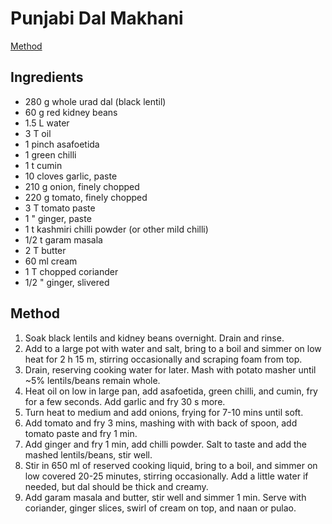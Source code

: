 # Punjabi Dal Makhani
[Method](#Method)

## Ingredients
- 280 g whole urad dal (black lentil)
- 60 g red kidney beans
- 1.5 L water
- 3 T oil
- 1 pinch asafoetida
- 1 green chilli
- 1 t cumin
- 10 cloves garlic, paste
- 210 g onion, finely chopped
- 220 g tomato, finely chopped
- 3 T tomato paste
- 1 " ginger, paste
- 1 t kashmiri chilli powder (or other mild chilli)
- 1/2 t garam masala
- 2 T butter
- 60 ml cream
- 1 T chopped coriander
- 1/2 " ginger, slivered

## Method
1. Soak black lentils and kidney beans overnight. Drain and rinse.
2. Add to a large pot with water and salt, bring to a boil and simmer on low heat for 2 h 15 m, stirring occasionally and scraping foam from top. 
3. Drain, reserving cooking water for later. Mash with potato masher until ~5% lentils/beans remain whole.
4. Heat oil on low in large pan, add asafoetida, green chilli, and cumin, fry for a few seconds. Add garlic and fry 30 s more.
5. Turn heat to medium and add onions, frying for 7-10 mins until soft.
6. Add tomato and fry 3 mins, mashing with with back of spoon, add tomato paste and fry 1 min.
7. Add ginger and fry 1 min, add chilli powder. Salt to taste and add the mashed lentils/beans, stir well.
8. Stir in 650 ml of reserved cooking liquid, bring to a boil, and simmer on low covered 20-25 minutes, stirring occasionally. Add a little water if needed, but dal should be thick and creamy.
9. Add garam masala and butter, stir well and simmer 1 min.
Serve with coriander, ginger slices, swirl of cream on top, and naan or pulao.
